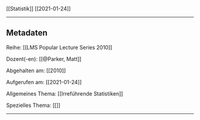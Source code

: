 [[Statistik]] [[2021-01-24]]

---

## Metadaten

Reihe: [[LMS Popular Lecture Series 2010]]

Dozent(-en): [[@Parker, Matt]]

Abgehalten am: [[2010]]

Aufgerufen am: [[2021-01-24]]

Allgemeines Thema: [[Irreführende Statistiken]]

Spezielles Thema: [[]]

---


